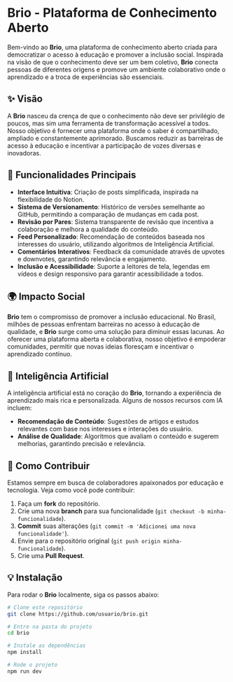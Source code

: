 # Brio - Plataforma de Conhecimento Aberto

Bem-vindo ao **Brio**, uma plataforma de conhecimento aberto criada para democratizar o acesso à educação e promover a inclusão social. Inspirada na visão de que o conhecimento deve ser um bem coletivo, **Brio** conecta pessoas de diferentes origens e promove um ambiente colaborativo onde o aprendizado e a troca de experiências são essenciais.

## ✨ Visão

A **Brio** nasceu da crença de que o conhecimento não deve ser privilégio de poucos, mas sim uma ferramenta de transformação acessível a todos. Nosso objetivo é fornecer uma plataforma onde o saber é compartilhado, ampliado e constantemente aprimorado. Buscamos reduzir as barreiras de acesso à educação e incentivar a participação de vozes diversas e inovadoras.

## 🚀 Funcionalidades Principais

- **Interface Intuitiva**: Criação de posts simplificada, inspirada na flexibilidade do Notion.
- **Sistema de Versionamento**: Histórico de versões semelhante ao GitHub, permitindo a comparação de mudanças em cada post.
- **Revisão por Pares**: Sistema transparente de revisão que incentiva a colaboração e melhora a qualidade do conteúdo.
- **Feed Personalizado**: Recomendação de conteúdos baseada nos interesses do usuário, utilizando algoritmos de Inteligência Artificial.
- **Comentários Interativos**: Feedback da comunidade através de upvotes e downvotes, garantindo relevância e engajamento.
- **Inclusão e Acessibilidade**: Suporte a leitores de tela, legendas em vídeos e design responsivo para garantir acessibilidade a todos.

## 🌍 Impacto Social

**Brio** tem o compromisso de promover a inclusão educacional. No Brasil, milhões de pessoas enfrentam barreiras no acesso à educação de qualidade, e **Brio** surge como uma solução para diminuir essas lacunas. Ao oferecer uma plataforma aberta e colaborativa, nosso objetivo é empoderar comunidades, permitir que novas ideias floresçam e incentivar o aprendizado contínuo.

## 🤖 Inteligência Artificial

A inteligência artificial está no coração do **Brio**, tornando a experiência de aprendizado mais rica e personalizada. Alguns de nossos recursos com IA incluem:
- **Recomendação de Conteúdo**: Sugestões de artigos e estudos relevantes com base nos interesses e interações do usuário.
- **Análise de Qualidade**: Algoritmos que avaliam o conteúdo e sugerem melhorias, garantindo precisão e relevância.

## 🌟 Como Contribuir

Estamos sempre em busca de colaboradores apaixonados por educação e tecnologia. Veja como você pode contribuir:
1. Faça um **fork** do repositório.
2. Crie uma nova **branch** para sua funcionalidade (`git checkout -b minha-funcionalidade`).
3. **Commit** suas alterações (`git commit -m 'Adicionei uma nova funcionalidade'`).
4. Envie para o repositório original (`git push origin minha-funcionalidade`).
5. Crie uma **Pull Request**.

## 💡 Instalação

Para rodar o **Brio** localmente, siga os passos abaixo:

```bash
# Clone este repositório
git clone https://github.com/usuario/brio.git

# Entre na pasta do projeto
cd brio

# Instale as dependências
npm install

# Rode o projeto
npm run dev
